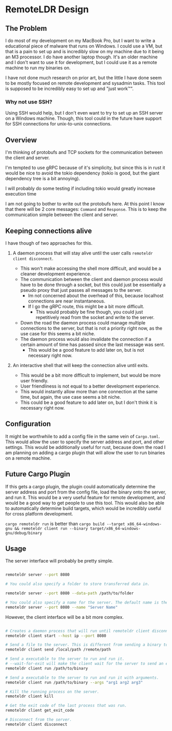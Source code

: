 # RemoteLDR Design

## The Problem

I do most of my development on my MacBook Pro, but I want to write a educational piece of malware that runs on Windows. I could use a VM, but that is a pain to set up and is incredibly slow on my machine due to it being an M3 processor. I do have another laptop though. It's an older machine and I don't want to use it for development, but I could use it as a remote machine to run my binaries on. 

I have not done much research on prior art, but the little I have done seem to be mostly focused on remote development and sysadmin tasks. This tool is supposed to be incredibly easy to set up and "just work™️".

### Why not use SSH?

Using SSH would help, but I don't even want to try to set up an SSH server on a Windows machine. Though, this tool could in the future have support for SSH connections for unix-to-unix connections.

## Overview

I'm thinking of protobufs and TCP sockets for the communication between the client and server.

I'm tempted to use gRPC because of it's simplicity, but since this is in rust it would be nice to avoid the tokio dependency (tokio is good, but the giant dependency tree is a bit annoying). 

I will probably do some testing if including tokio would greatly increase execution time

I am not going to bother to write out the protobufs here. At this point I know that there will be 2 core messages: `Command` and `Response`. This is to keep the communication simple between the client and server.


## Keeping connections alive

I have though of two approaches for this. 

1. A daemon process that will stay alive until the user calls `remoteldr client disconnect`. 
    - This won't make accessing the shell more difficult, and would be a cleaner development experience.
    - The communication between the client and daemon process would have to be done through a socket, but this could just be essentially a pseudo proxy that just passes all messages to the server.
        - Im not concerned about the overhead of this, because localhost connections are near instantaneous.
        - If I go the gRPC route, this might be a bit more difficult.
            - This would probably be fine though, you could just repetitively read from the socket and write to the server.
    - Down the road the daemon process could manage multiple connections to the server, but that is not a priority right now, as the use case for this seems a bit niche.
    - The daemon process would also invalidate the connection if a certain amount of time has passed since the last message was sent.
        - This would be a good feature to add later on, but is not necessary right now.

2. An interactive shell that will keep the connection alive until exits.
    - This would be a bit more difficult to implement, but would be more user friendly.
    - User friendliness is not equal to a better development experience.
    - This would instantly allow more than one connection at the same time, but again, the use case seems a bit niche.
    - This could be a good feature to add later on, but I don't think it is necessary right now.

## Configuration

It might be worthwhile to add a config file in the same vein of `Cargo.toml`. This would allow the user to specify the server address and port, and other settings. This would be additionally useful for rust, because down the road I am planning on adding a cargo plugin that will allow the user to run binaries on a remote machine.

## Future Cargo Plugin

If this gets a cargo plugin, the plugin could automatically determine the server address and port from the config file, load the binary onto the server, and run it. This would be a very useful feature for remote development, and would be a good way to get people to use this tool. This would also be able to automatically determine build targets, which would be incredibly useful for cross platform development.

`cargo remoteldr run` is better than `cargo build --target x86_64-windows-gnu && remoteldr client run --binary target/x86_64-windows-gnu/debug/binary`

## Usage

The server interface will probably be pretty simple.

```bash

remoteldr server --port 8080

# You could also specify a folder to store transferred data in.

remoteldr server --port 8080 --data-path /path/to/folder

# You could also specify a name for the server. The default name is the hostname of the machine.
remoteldr server --port 8080 --name "Server Name"

```

However, the client interface will be a bit more complex.

```bash

# Creates a daemon process that will run until remoteldr client disconnect is called.
remoteldr client start --host ip --port 8080

# Send a file to the server. This is different from sending a binary to run.
remoteldr client send /local/path /remote/path

# Send a executable to the server to run and run it.
# --wait-for-exit will make the client wait for the server to send an exit code before returning.
remoteldr client run /path/to/binary

# Send a executable to the server to run and run it with arguments.
remoteldr client run /path/to/binary --args "arg1 arg2 arg3"

# Kill the running process on the server.
remoteldr client kill

# Get the exit code of the last process that was run.
remoteldr client get_exit_code

# Disconnect from the server.
remoteldr client disconnect

```

